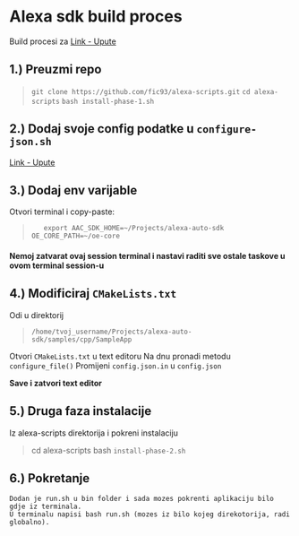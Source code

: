 # Alexa sdk build proces

Build procesi za [Link - Upute](https://github.com/alexa/alexa-auto-sdk)


## 1.) Preuzmi repo 

> `git clone https://github.com/fic93/alexa-scripts.git`
> `cd alexa-scripts`
> `bash install-phase-1.sh`



## 2.) Dodaj svoje config podatke u `configure-json.sh`

[Link - Upute](https://github.com/alexa/alexa-auto-sdk/tree/3.1/samples/cpp)


## 3.) Dodaj env varijable

Otvori terminal i copy-paste:
>        export AAC_SDK_HOME=~/Projects/alexa-auto-sdk OE_CORE_PATH=~/oe-core

   #### Nemoj zatvarat ovaj session terminal i nastavi raditi sve ostale taskove u ovom terminal session-u
   
## 4.) Modificiraj `CMakeLists.txt`


 Odi u direktorij 
 > `/home/tvoj_username/Projects/alexa-auto-sdk/samples/cpp/SampleApp `   
 
 Otvori `CMakeLists.txt`  u text editoru
    Na dnu pronadi metodu `configure_file()`
    Promijeni `config.json.in` u `config.json`
    
   **Save i zatvori text editor**


## 5.) Druga faza instalacije

Iz alexa-scripts direktorija i pokreni instalaciju

> cd alexa-scripts 
> bash `install-phase-2.sh`

## 6.) Pokretanje

	Dodan je run.sh u bin folder i sada mozes pokrenti aplikaciju bilo gdje iz terminala.
    U terminalu napisi bash run.sh (mozes iz bilo kojeg direkotorija, radi globalno).


